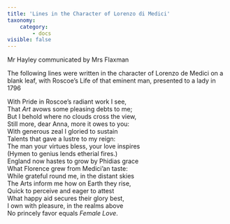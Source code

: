 ```yaml
---
title: 'Lines in the Character of Lorenzo di Medici'
taxonomy:
    category:
        - docs
visible: false
---
```


<div class="author">Mr Hayley communicated by Mrs Flaxman</div>

<span class="title">The following lines were written in the character of Lorenzo de Medici on a blank leaf, with Roscoe’s Life of that eminent man, presented to a lady in 1796</span>

With Pride in Roscoe’s radiant work I see,  
That *Art* avows some pleasing debts to me;  
But I behold where no clouds cross the view,  
Still more, dear Anna, more it owes to you:  
With generous zeal I gloried to sustain  
Talents that gave a lustre to my reign:  
The man your virtues bless, your love inspires  
(Hymen to genius lends etherial fires.)  
England now hastes to grow by Phidias grace  
What Florence grew from Medici’an taste:  
While grateful round me, in the distant skies  
The Arts inform me how on Earth they rise,  
Quick to perceive and eager to attest  
What happy aid secures their glory best,  
I own with pleasure, in the realms above  
No princely favor equals *Female Love*.

